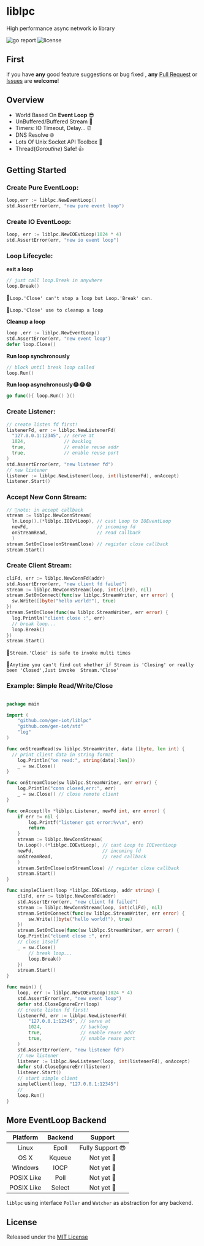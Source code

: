 # liblpc

High performance async network io library

![go report](https://goreportcard.com/badge/github.com/gen-iot/liblpc)
![license](https://img.shields.io/badge/license-MIT-brightgreen.svg)

## First
if you have **any** good feature suggestions or bug fixed ,
 **any** [Pull Request](https://github.com/gen-iot/liblpc/pulls) or [Issues](https://github.com/gen-iot/liblpc/issues) are **welcome**!

## Overview

- World Based On **Event Loop** 😎
- UnBuffered/Buffered Stream 🚀
- Timers: IO Timeout, Delay... ⏰
- DNS Resolve 🌐
- Lots Of Unix Socket API Toolbox 🔧
- Thread(*Goroutine*) Safe! 👍


## Getting Started

### Create Pure EventLoop:

```go
loop,err := liblpc.NewEventLoop()
std.AssertError(err, "new pure event loop")
```

### Create IO EventLoop:

```go
loop, err := liblpc.NewIOEvtLoop(1024 * 4)
std.AssertError(err, "new io event loop")
```

### Loop Lifecycle:

**exit a loop**
```go
// just call loop.Break in anywhere
loop.Break()
```
📌`Loop.'Close' can't stop a loop but Loop.'Break' can.`

📌`Loop.'Close' use to cleanup a loop`

**Cleanup a loop**

```go
loop ,err := liblpc.NewEventLoop()
std.AssertError(err, "new event loop")
defer loop.Close()
```

**Run loop synchronously**
```go
// block until break loop called
loop.Run()
```

**Run loop asynchronously😂😂😂**
```go
go func(){ loop.Run() }()
```

### Create Listener:

```go
// create listen fd first!
listenerFd, err := liblpc.NewListenerFd(
  "127.0.0.1:12345", // serve at
  1024,              // backlog
  true,              // enable reuse addr
  true,              // enable reuse port
)
std.AssertError(err, "new listener fd")
// new listener
listener := liblpc.NewListener(loop, int(listenerFd), onAccept)
listener.Start()
```

### Accept New Conn Stream:

```go
// 📌note: in accept callback
stream := liblpc.NewConnStream(
  ln.Loop().(*liblpc.IOEvtLoop), // cast Loop to IOEventLoop 
  newFd,                         // incoming fd
  onStreamRead,                  // read callback
  )
stream.SetOnClose(onStreamClose) // register close callback
stream.Start()
```

### Create Client Stream:

```go
cliFd, err := liblpc.NewConnFd(addr)
std.AssertError(err, "new client fd failed")
stream := liblpc.NewConnStream(loop, int(cliFd), nil)
stream.SetOnConnect(func(sw liblpc.StreamWriter, err error) {
  sw.Write([]byte("hello world!"), true)
})
stream.SetOnClose(func(sw liblpc.StreamWriter, err error) {
  log.Println("client close :", err)
  // break loop...
  loop.Break()
})
stream.Start()
```
📌`Stream.'Close' is safe to invoke multi times`

📌`Anytime you can't find out whether if Stream is 'Closing' or really been 'Closed',Just invoke  Stream.'Close'`


### Example: Simple **Read/Write/Close** 

```go

package main

import (
	"github.com/gen-iot/liblpc"
	"github.com/gen-iot/std"
	"log"
)

func onStreamRead(sw liblpc.StreamWriter, data []byte, len int) {
  // print client data in string format
	log.Println("on read:", string(data[:len]))
	_ = sw.Close()
}

func onStreamClose(sw liblpc.StreamWriter, err error) {
	log.Println("conn closed,err:", err)
	_ = sw.Close() // close remote client
}

func onAccept(ln *liblpc.Listener, newFd int, err error) {
	if err != nil {
		log.Printf("listener got error:%v\n", err)
		return
	}
	stream := liblpc.NewConnStream(
    ln.Loop().(*liblpc.IOEvtLoop), // cast Loop to IOEventLoop 
    newFd,                         // incoming fd
    onStreamRead,                  // read callback
    )
	stream.SetOnClose(onStreamClose) // register close callback
	stream.Start()
}

func simpleClient(loop *liblpc.IOEvtLoop, addr string) {
	cliFd, err := liblpc.NewConnFd(addr)
	std.AssertError(err, "new client fd failed")
	stream := liblpc.NewConnStream(loop, int(cliFd), nil)
	stream.SetOnConnect(func(sw liblpc.StreamWriter, err error) {
		sw.Write([]byte("hello world!"), true)
	})
	stream.SetOnClose(func(sw liblpc.StreamWriter, err error) {
    log.Println("client close :", err)
    // close itself
    _ = sw.Close()
		// break loop...
		loop.Break()
	})
	stream.Start()
}

func main() {
	loop, err := liblpc.NewIOEvtLoop(1024 * 4)
	std.AssertError(err, "new event loop")
	defer std.CloseIgnoreErr(loop)
	// create listen fd first!
	listenerFd, err := liblpc.NewListenerFd(
		"127.0.0.1:12345", // serve at
		1024,              // backlog
		true,              // enable reuse addr
		true,              // enable reuse port
	)
	std.AssertError(err, "new listener fd")
	// new listener
	listener := liblpc.NewListener(loop, int(listenerFd), onAccept)
	defer std.CloseIgnoreErr(listener)
	listener.Start()
	// start simple client
	simpleClient(loop, "127.0.0.1:12345")
	//
	loop.Run()
}
```

## More EventLoop Backend

|Platform|Backend| Support|
|:--:|:--:|:--:|
| Linux | Epoll | Fully Support 😎 |
| OS X |  Kqueue | Not yet 🥺 | 
| Windows | IOCP | Not yet 🥺|
| POSIX Like | Poll | Not yet 🥺 |
| POSIX Like | Select | Not yet 🥺 |


`liblpc` using interface `Poller` and `Watcher` as abstraction for any backend.

## License

Released under the [MIT License](https://github.com/gen-iot/liblpc/blob/master/License)

